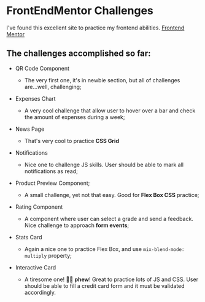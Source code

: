 
# FrontEndMentor Challenges

I've found this excellent site to practice my frontend abilities.
[Frontend Mentor](https://www.frontendmentor.io/)

## The challenges accomplished so far:
- QR Code Component
	- The very first one, it's in newbie section, but all of challenges are...well, challenging;

- Expenses Chart
	- A very cool challenge that allow user to hover over a bar and check the amount of expenses during a week;

- News Page 
	- That's very cool to practice **CSS Grid**

- Notifications
	- Nice one to challenge JS skills. User should be able to mark all notifications as read;

- Product Preview Component;
	- A small challenge, yet not that easy. Good for **Flex Box CSS** practice;

- Rating Component
	- A component where user can select a grade and send a feedback. Nice challenge to approach **form events**;

- Stats Card
	- Again a nice one to practice Flex Box, and use `mix-blend-mode: multiply` property;

- Interactive Card
	- A tiresome one! 😮‍💨 **phew**! Great to practice lots of JS and CSS. User should be able to fill a credit card form and it must be validated accordingly.
